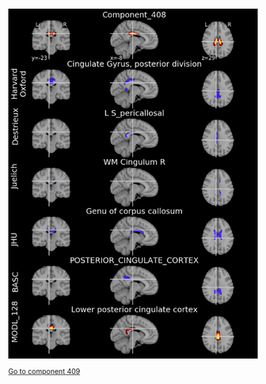 


![408](preliminary/408.jpg "Component 408")

[Go to component 409](https://parietal-inria.github.io/MODL_atlas/512/409 "Component 409")